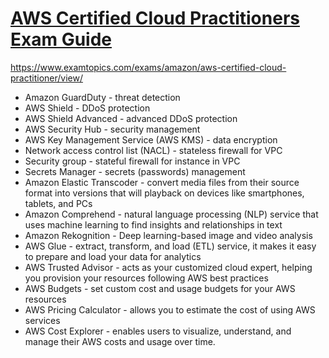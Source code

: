 # [AWS Certified Cloud Practitioners Exam Guide](https://github.com/yangshiteng/Data-Science-Learning-Path/blob/main/AWS/AWS-Certified-Cloud-Practitioner_Exam-Guide.pdf)

https://www.examtopics.com/exams/amazon/aws-certified-cloud-practitioner/view/

* Amazon GuardDuty - threat detection
* AWS Shield - DDoS protection
* AWS Shield Advanced - advanced DDoS protection
* AWS Security Hub - security management
* AWS Key Management Service (AWS KMS) - data encryption
* Network access control list (NACL) - stateless firewall for VPC
* Security group - stateful firewall for instance in VPC
* Secrets Manager - secrets (passwords) management
* Amazon Elastic Transcoder - convert media files from their source format into versions that will playback on devices like smartphones, tablets, and PCs
* Amazon Comprehend - natural language processing (NLP) service that uses machine learning to find insights and relationships in text
* Amazon Rekognition - Deep learning-based image and video analysis
* AWS Glue - extract, transform, and load (ETL) service, it makes it easy to prepare and load your data for analytics
* AWS Trusted Advisor - acts as your customized cloud expert, helping you provision your resources following AWS best practices
* AWS Budgets - set custom cost and usage budgets for your AWS resources
* AWS Pricing Calculator - allows you to estimate the cost of using AWS services
* AWS Cost Explorer - enables users to visualize, understand, and manage their AWS costs and usage over time.
